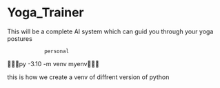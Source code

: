# Yoga_Trainer
This will be a complete AI system which can guid you through your yoga postures


                personal 
🔴🔴🔴py -3.10 -m venv myenv🔴🔴🔴

this is how we create a venv of diffrent version of python

